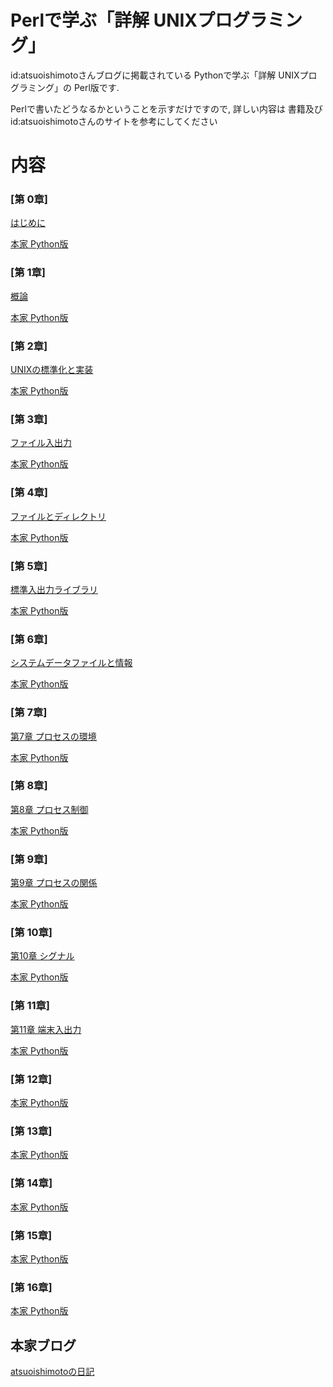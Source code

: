 # Perlで学ぶ「詳解 UNIXプログラミング」

id:atsuoishimotoさんブログに掲載されている
Pythonで学ぶ「詳解 UNIXプログラミング」の Perl版です.


Perlで書いたどうなるかということを示すだけですので, 詳しい内容は
書籍及び id:atsuoishimotoさんのサイトを参考にしてください

# 内容
### [第  0章]

[はじめに](http://d.hatena.ne.jp/syohex/20110403/1301798490)

[本家 Python版](http://d.hatena.ne.jp/atsuoishimoto/20110307/1299455750)

### [第  1章]

[概論](http://d.hatena.ne.jp/syohex/20110403/1301800342)

[本家 Python版](http://d.hatena.ne.jp/atsuoishimoto/20110307/1299456377)

### [第  2章]

[UNIXの標準化と実装](http://d.hatena.ne.jp/syohex/20110404/1301916720)

[本家 Python版](http://d.hatena.ne.jp/atsuoishimoto/20110309/1299631166)

### [第  3章]

[ファイル入出力](http://d.hatena.ne.jp/syohex/20110405/1302006286)

[本家 Python版](http://d.hatena.ne.jp/atsuoishimoto/20110310/1299715993)

### [第  4章]

[ファイルとディレクトリ](http://d.hatena.ne.jp/syohex/20110405/1302017283)

[本家 Python版](http://d.hatena.ne.jp/atsuoishimoto/20110315/1300142354)

### [第  5章]

[標準入出力ライブラリ](http://d.hatena.ne.jp/syohex/20110406/1302098867)

[本家 Python版](http://d.hatena.ne.jp/atsuoishimoto/20110317/1300328961)

### [第  6章]

[システムデータファイルと情報](http://d.hatena.ne.jp/syohex/20110406/1302099637)

[本家 Python版](http://d.hatena.ne.jp/atsuoishimoto/20110318/1300407363)

### [第  7章]

[第7章 プロセスの環境](http://d.hatena.ne.jp/syohex/20110406/1302100577)

[本家 Python版](http://d.hatena.ne.jp/atsuoishimoto/20110322/1300757335)

### [第  8章]

[第8章 プロセス制御](http://d.hatena.ne.jp/syohex/20110414/1302791963)

[本家 Python版](http://d.hatena.ne.jp/atsuoishimoto/20110324/1300933805)

### [第  9章]

[第9章 プロセスの関係](http://d.hatena.ne.jp/syohex/20110414/1302793858)

[本家 Python版](http://d.hatena.ne.jp/atsuoishimoto/20110325/1301021813)

### [第 10章]

[第10章 シグナル](http://d.hatena.ne.jp/syohex/20110812/1313117956)

[本家 Python版](http://d.hatena.ne.jp/atsuoishimoto/20110328/1301279230)

### [第 11章]

[第11章 端末入出力](http://d.hatena.ne.jp/syohex/20110821/1313935391)

[本家 Python版](http://d.hatena.ne.jp/atsuoishimoto/20110329/1301324988)

### [第 12章]

[本家 Python版](http://d.hatena.ne.jp/atsuoishimoto/20110330/1301455424)

### [第 13章]

[本家 Python版](http://d.hatena.ne.jp/atsuoishimoto/20110331/1301502555)

### [第 14章]

[本家 Python版](http://d.hatena.ne.jp/atsuoishimoto/20110401/1301629240)

### [第 15章]

[本家 Python版](http://d.hatena.ne.jp/atsuoishimoto/20110401/1301629312)

### [第 16章]

[本家 Python版](http://d.hatena.ne.jp/atsuoishimoto/20110404/1301924114)


## 本家ブログ
[atsuoishimotoの日記](http://d.hatena.ne.jp/atsuoishimoto/20110307/1299455750 "本家")
